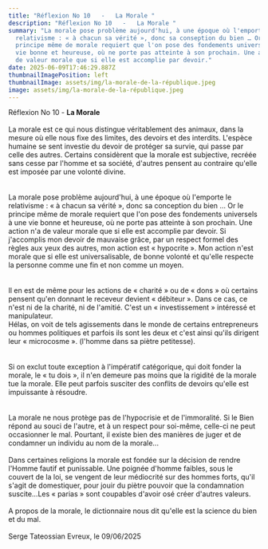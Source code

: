 ```yaml
---
title: "Réflexion No 10   -   La Morale "
description: "Réflexion No 10   -   La Morale "
summary: "La morale pose problème aujourd'hui, à une époque où l'emporte le
  relativisme : « à chacun sa vérité », donc sa conseption du bien … Or le
  principe même de morale requiert que l'on pose des fondements universels à une
  vie bonne et heureuse, où ne porte pas atteinte à son prochain. Une action n'a
  de valeur morale que si elle est accomplie par devoir."
date: 2025-06-09T17:46:29.887Z
thumbnailImagePosition: left
thumbnailImage: assets/img/la-morale-de-la-république.jpeg
image: assets/img/la-morale-de-la-république.jpeg
---
```

Réflexion No 10 - **La Morale**\
\
La morale est ce qui nous distingue véritablement des animaux, dans la mesure où elle nous fixe des limites, des devoirs et des interdits. L'espèce humaine se sent investie du devoir de protéger sa survie, qui passe par celle des autres. Certains considèrent que la morale est subjective, recréée sans cesse par l'homme et sa société, d'autres pensent au contraire qu'elle est imposée par une volonté divine.\
\
\
La morale pose problème aujourd'hui, à une époque où l'emporte le relativisme : « à chacun sa vérité », donc sa conception du bien … Or le principe même de morale requiert que l'on pose des fondements universels à une vie bonne et heureuse, où ne porte pas atteinte à son prochain. Une action n'a de valeur morale que si elle est accomplie par devoir. Si j'accomplis mon devoir de mauvaise grâce, par un respect formel des règles aux yeux des autres, mon action est « hypocrite ». Mon action n'est morale que si elle est universalisable, de bonne volonté et qu'elle respecte la personne comme une fin et non comme un moyen.\
\
\
Il en est de même pour les actions de « charité » ou de « dons » où certains pensent qu'en donnant le receveur devient « débiteur ». Dans ce cas, ce n'est ni de la charité, ni de l'amitié. C'est un « investissement » intéressé et manipulateur.\
Hélas, on voit de tels agissements dans le monde de certains entrepreneurs ou hommes politiques et parfois ils sont les deux et c'est ainsi qu'ils dirigent leur « microcosme ». (l'homme dans sa piètre petitesse).\
\
\
Si on exclut toute exception à l'impératif catégorique, qui doit fonder la morale, le « tu dois », il n'en demeure pas moins que la rigidité de la morale tue la morale. Elle peut parfois susciter des conflits de devoirs qu'elle est impuissante à résoudre.\
\
\
La morale ne nous protège pas de l'hypocrisie et de l'immoralité. Si le Bien répond au souci de l'autre, et à un respect pour soi-même, celle-ci ne peut occasionner le mal. Pourtant, il existe bien des manières de juger et de condamner un individu au nom de la morale...\
\
Dans certaines religions la morale est fondée sur la décision de rendre l'Homme fautif et punissable. Une poignée d'homme faibles, sous le couvert de la loi, se vengent de leur médiocrité sur des hommes forts, qu'il s'agit de domestiquer, pour jouir du piètre pouvoir que la condamnation suscite...Les « parias » sont coupables d'avoir osé créer d'autres valeurs.\
\
A propos de la morale, le dictionnaire nous dit qu'elle est la science du bien et du mal.\
\
Serge Tateossian Evreux, le 09/06/2025